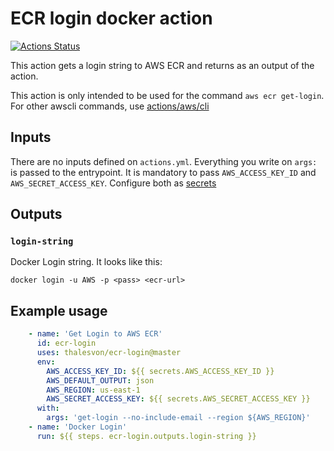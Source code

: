 # ECR login docker action

[![Actions Status](https://github.com/thalesvon/ecr-login/workflows/Test/badge.svg)](https://github.com/thalesvon/ecr-login/actions)

This action gets a login string to AWS ECR and returns as an output of the action.

This action is only intended to be used for the command `aws ecr get-login`. For other awscli commands, use [actions/aws/cli][1]

## Inputs

There are no inputs defined on `actions.yml`. Everything you write on `args:` is passed to the entrypoint.
It is mandatory to pass `AWS_ACCESS_KEY_ID` and `AWS_SECRET_ACCESS_KEY`.
Configure both as [secrets][2]

## Outputs

### `login-string`

Docker Login string. 
It looks like this: 

```
docker login -u AWS -p <pass> <ecr-url>
```

## Example usage
```yaml
    - name: 'Get Login to AWS ECR'
      id: ecr-login
      uses: thalesvon/ecr-login@master
      env:
        AWS_ACCESS_KEY_ID: ${{ secrets.AWS_ACCESS_KEY_ID }}
        AWS_DEFAULT_OUTPUT: json
        AWS_REGION: us-east-1
        AWS_SECRET_ACCESS_KEY: ${{ secrets.AWS_SECRET_ACCESS_KEY }}
      with:
        args: 'get-login --no-include-email --region ${AWS_REGION}'
    - name: 'Docker Login'
      run: ${{ steps. ecr-login.outputs.login-string }}
```
[1]:https://github.com/actions/aws
[2]:https://help.github.com/en/articles/virtual-environments-for-github-actions#creating-and-using-secrets-encrypted-variables